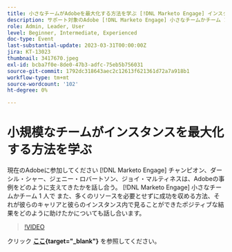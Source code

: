 ```yaml
---
title: 小さなチームがAdobeを最大化する方法を学ぶ [!DNL Marketo Engage] インスタンス
description: サポート対象のAdobe [!DNL Marketo Engage] 小さなチームかチーム 1 人で
role: Admin, Leader, User
level: Beginner, Intermediate, Experienced
doc-type: Event
last-substantial-update: 2023-03-31T00:00:00Z
jira: KT-13023
thumbnail: 3417670.jpeg
exl-id: bcba7f0e-8de0-47b3-adfc-75eb5b756031
source-git-commit: 1792dc318643aec2c12613f621361d72a7a918b1
workflow-type: tm+mt
source-wordcount: '102'
ht-degree: 0%

---
```


# 小規模なチームがインスタンスを最大化する方法を学ぶ

現在のAdobeに参加してください [!DNL Marketo Engage] チャンピオン、ダーシル・シャー、ジェニー・ロバートソン、ジョイ・マルティネスは、Adobeの事例をどのように支えてきたかを話し合う。 [!DNL Marketo Engage] 小さなチームかチーム 1 人で また、多くのリソースを必要とせずに成功を収める方法、それが彼らのキャリアと彼らのインスタンス内で見ることができたポジティブな結果をどのように助けたかについても話し合います。

>[!VIDEO](https://video.tv.adobe.com/v/3417670/?quality=12&learn=on)

クリック **[ここ](assets/small-team-instance.pdf){target="_blank"}** を参照してください。
